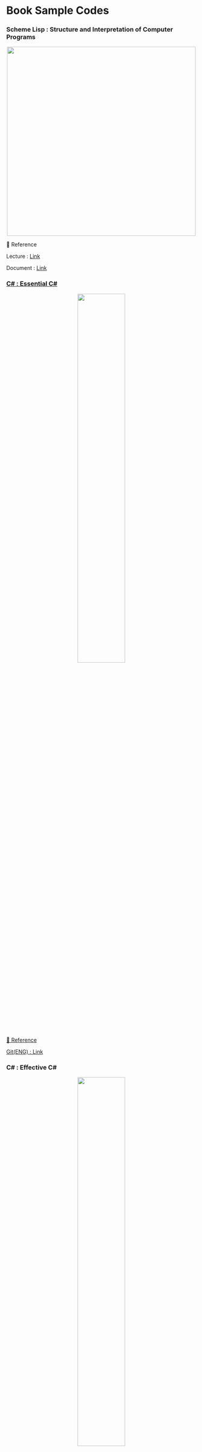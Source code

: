 # Book Sample Codes

### Scheme Lisp : Structure and Interpretation of Computer Programs
<p align = "center">
  <img src="img/Structure and Interpretation of Computer Programs.jfif" width="500px" height="500px" >
</p>
📎 Reference
<p> Lecture : <a href ="https://ocw.mit.edu/courses/6-001-structure-and-interpretation-of-computer-programs-spring-2005/video_galleries/video-lectures/">Link</a></p>
<p> Document : <a href = "https://mitp-content-server.mit.edu/books/content/sectbyfn/books_pres_0/6515/sicp.zip/index.html">Link</a</p>

### C# : Essential C#

<p align="center">
<img src="img/EssentialCsharp.jpeg" width="50%" height="50%">
</p>
📎 Reference
<p> Git(ENG) : <a href = "https://github.com/IntelliTect/EssentialCSharp"> Link</a> </p>

### C# : Effective C#
<p align="center">
<img src="img/EffectiveCsharp.jpg" width="50%" height="50%">
</p>
📎 Reference
<p> Git(ENG) : <a href = "https://github.com/BillWagner/EffectiveCSharpAnalyzers"> Link</a> </p>

### C# : More Effective C#
<p align="center">
<img src="img/more EffectiveCsharp.jpg" width="50%" height="50%">
</p>
📎 Reference
<p> Git(ENG) : <a href = "https://github.com/BillWagner/MoreEffectiveCSharpAnalyzers"> Link</a></p>

### Flutter : MustHave 코드팩토리의 플러터 프로그래밍
<p align = "center">
  <img src="img/flutter.jpg" width="500px" height="500px" >
</p>
📎 Reference
<p> Git : <a href = "https://github.com/codefactory-co/flutter-golden-rabbit-novice-v2"> Link</a> </p>

### JavaScript : JavaScript Everywhere
<p align = "center">
  <img src="img/javascript everywhere.jpeg" width="500px" height="500px" >
</p>
📎 Reference
<p> Git(ENG) : <a href = "https://github.com/javascripteverywhere"> Link</a> </p>

### JavaScript : Multithreaded JavaScript
<p align = "center">
  <img src="img/Multithreaded_JavaScript.jpg" width="500px" height="500px" >
</p>
📎 Reference
<p> Git(ENG) : <a href = "https://github.com/MultithreadedJSBook"> Link</a> </p>

### React : 리액트 프로그래밍
<p align = "center">
  <img src="img/react_programming.jpeg" width="500px" height="500px" >
</p>
📎 Reference
<p> Youtube : <a href = "https://www.youtube.com/watch?v=AoMv0SIjZL8&list=PLuHgQVnccGMCOGstdDZvH41x0Vtvwyxu7"> Link</a> </p>
<p> Git : <a href = "https://github.com/egoing/react-2022-tutorial-src"> Link</a> </p>

### React : Learning React
<p align = "center">
  <img src="img/LearningReact.jpeg" width="500px" height="500px" >
</p>
📎 Reference
<p> Git(ENG) : <a href = "https://github.com/MoonHighway/learning-react"> Link</a> </p>
<p> Git(KOR) : <a href = "https://github.com/enshahar/learning-react-kor"> Link</a> </p>

## Nand to Tetirs
<p align = "center">
  <img src="img/The Elements of Computing System.jfif" width="500px" height="500px" >
</p>
📎 Reference
<p> Site : <a href = "https://www.nand2tetris.org/"> Link</a> </p>